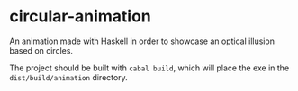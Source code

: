 # circular-animation
An animation made with Haskell in order to showcase an optical illusion based on circles. 

The project should be built with `cabal build`, which will place the exe in the `dist/build/animation` directory.
